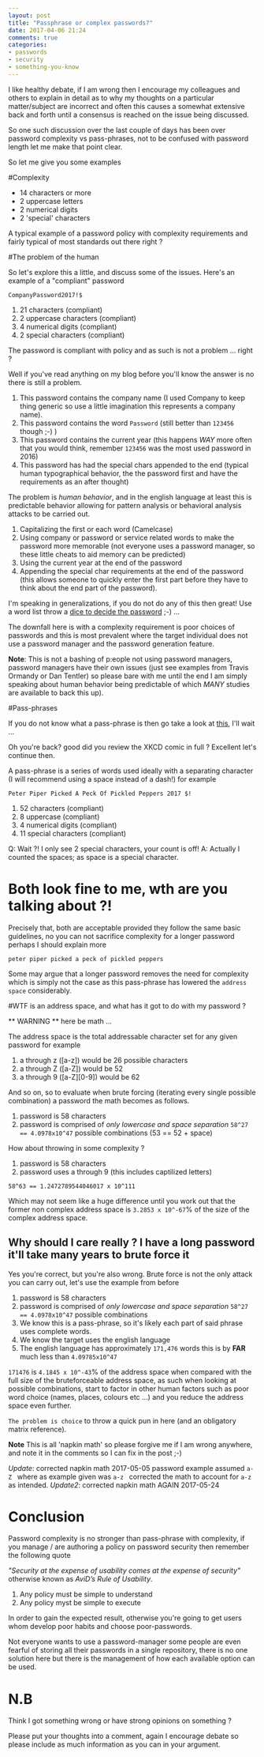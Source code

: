 ```yaml
---
layout: post
title: "Passphrase or complex passwords?"
date: 2017-04-06 21:24
comments: true
categories:
- passwords
- security
- something-you-know
---
```


I like healthy debate, if I am wrong then I encourage my colleagues and others to explain in detail as to why my thoughts on a particular matter/subject are incorrect and often this causes a somewhat extensive back and forth until a consensus is reached on the issue being discussed.

So one such discussion over the last couple of days has been over password complexity vs pass-phrases, not to be confused with password length let me make that point clear.

So let me give you some examples

#Complexity

- 14 characters or more
- 2 uppercase letters
- 2 numerical digits
- 2 'special' characters

A typical example of a password policy with complexity requirements and fairly typical of most standards out there right ? 

#The problem of the human

So let's explore this a little, and discuss some of the issues. Here's an example of a "compliant" password

`CompanyPassword2017!$`

1. 21 characters (compliant)
2. 2 uppercase characters (compliant)
3. 4 numerical digits (compliant)
4. 2 special characters (compliant)

The password is compliant with policy and as such is not a problem ... right ?

Well if you've read anything on my blog before you'll know the answer is no there is still a problem.

1. This password contains the company name (I used Company to keep thing generic so use a little imagination this represents a company name).
2. This password contains the word `Password` (still better than `123456` though ;-) )
3. This password contains the current year (this happens *WAY* more often that you would think, remember `123456` was the most used password in 2016)
4. This password has had the special chars appended to the end (typical human typographical behavior, the the password first and have the requirements as an after thought)

The problem is *human behavior*, and in the english language at least this is predictable behavior allowing for pattern analysis or behavioral analysis attacks to be carried out.

1. Capitalizing the first or each word (Camelcase)
2. Using company or password or service related words to make the password more memorable (not everyone uses a password manager, so these little cheats to aid memory can be predicted)
3. Using the current year at the end of the password
4. Appending the special char requirements at the end of the password (this allows someone to quickly enter the first part before they have to think about the end part of the password).

I'm speaking in generalizations, if you do not do any of this then great! Use a word list throw a [dice to decide the password](https://xkcd.com/221/) ;-) ... 

The downfall here is with a complexity requirement is poor choices of passwords and this is most prevalent where the target individual does not use a password manager and the password generation feature.

**Note**: This is not a bashing of p:eople not using password managers, password managers have their own issues (just see examples from Travis Ormandy or Dan Tentler) so please bare with me until the end I am simply speaking about human behavior being predictable of which *MANY* studies are available to back this up).

#Pass-phrases

If you do not know what a pass-phrase is then go take a look at [this](https://xkcd.com/936/), I'll wait ...

Oh you're back? good did you review the XKCD comic in full ? Excellent let's continue then.

A pass-phrase is a series of words used ideally with a separating character (I will recommend using a space instead of a dash!) for example

`Peter Piper Picked A Peck Of Pickled Peppers 2017 $!` 

1. 52 characters (compliant)
2. 8 uppercase (compliant)
3. 4 numerical digits (compliant)
4. 11 special characters (compliant)

Q: Wait ?! I only see 2 special characters, your count is off!
A: Actually I counted the spaces; as space is a special character.

# Both look fine to me, wth are you talking about ?!

Precisely that, both are acceptable provided they follow the same basic guidelines, no you can not sacrifice complexity for a longer password perhaps I should explain more

`peter piper picked a peck of pickled peppers`

Some may argue that a longer password removes the need for complexity which is simply not the case as this pass-phrase has lowered the `address space` considerably.

#WTF is an address space, and what has it got to do with my password ?

** WARNING ** here be math ...

The address space is the total addressable character set for any given password for example 

1. a through z ([a-z]) would be 26 possible characters
2. a through Z ([a-Z]) would be 52
3. a through 9 ([a-Z][0-9]) would be 62

And so on, so to evaluate when brute forcing (iterating every single possible combination) a password the math becomes as follows.

1. password is 58 characters
2. password is comprised of *only lowercase and space separation* `58^27 == 4.0978x10^47` possible combinations (53 == 52 + space)

How about throwing in some complexity ? 

1. password is 58 characters
2. password uses a through 9 (this includes captilized letters)

`58^63 == 1.2472789544046017 x 10^111`

Which may not seem like a huge difference until you work out that the former non complex address space is `3.2853 x 10^-67`% of the size of the complex address space.

## Why should I care really ? I have a long password it'll take many years to brute force it

Yes you're correct, but you're also wrong. Brute force is not the only attack you can carry out, let's use the example from before

1. password is 58 characters
2. password is comprised of *only lowercase and space separation* `58^27 == 4.0978x10^47` possible combinations
4. We know this is a pass-phrase, so it's likely each part of said phrase uses complete words.
5. We know the target uses the english language
6. The english language has approximately `171,476` words this is by **FAR** much less than `4.09785x10^47` 

`171476` is `4.1845 x 10^-43`% of the address space when compared with the full size of the bruteforceable address space,
as such when looking at possible combinations, start to factor in other human factors such as poor word choice (names, places, colours etc ...) and you reduce the address space even further.

`The problem is choice` to throw a quick pun in here (and an obligatory matrix reference).

**Note** This is all 'napkin math' so please forgive me if I am wrong anywhere, and note it in the comments so I can fix in the post ;-)

*Update*: corrected napkin math 2017-05-05 password example assumed `a-Z ` where as example given was `a-z ` corrected the math to account for `a-z ` as intended.
*Update2*: corrected napkin math AGAIN 2017-05-24
 
# Conclusion

Password complexity is no stronger than pass-phrase with complexity, if you manage / are authoring a policy on password security then remember the following quote

*"Security at the expense of usability comes at the expense of security"* otherwise known as *AviD’s Rule of Usability*.

1. Any policy must be simple to understand
2. Any policy myst be simple to execute

In order to gain the expected result, otherwise you're going to get users whom develop poor habits and choose poor-passwords.

Not everyone wants to use a password-manager some people are even fearful of storing all their passwords in a single repository, there is no one solution here but there is the management of how each available option can be used.

# N.B

Think I got something wrong or have strong opinions on something ?

Please put your thoughts into a comment, again I encourage debate so please include as much information as you can in your argument.
